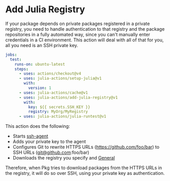 # Add Julia Registry

If your package depends on private packages registered in a private registry, you need to handle authentication to that registry and the package repositories in a fully automated way, since you can't manually enter credentials in a CI environment.
This action will deal with all of that for you, all you need is an SSH private key.

```yml
jobs:
  test:
    runs-on: ubuntu-latest
    steps:
      - uses: actions/checkout@v4
      - uses: julia-actions/setup-julia@v1
        with:
          version: 1
      - uses: julia-actions/cache@v1
      - uses: julia-actions/add-julia-registry@v1
        with:
          key: ${{ secrets.SSH_KEY }}
          registry: MyOrg/MyRegistry
      - uses: julia-actions/julia-runtest@v1
```

This action does the following:

- Starts [ssh-agent](https://linux.die.net/man/1/ssh-agent)
- Adds your private key to the agent
- Configures Git to rewrite HTTPS URLs (https://github.com/foo/bar) to SSH URLs (git@github.com:foo/bar)
- Downloads the registry you specify and [General](https://github.com/JuliaRegistries/General)

Therefore, when Pkg tries to download packages from the HTTPS URLs in the registry, it will do so over SSH, using your private key as authentication.

